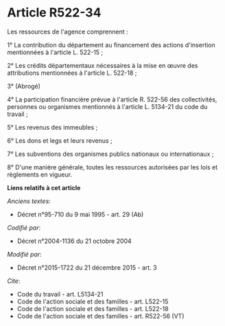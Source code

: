 # Article R522-34

Les ressources de l'agence comprennent : 

1° La contribution du département au financement des actions d'insertion mentionnées à l'article L. 522-15 ; 

2° Les crédits départementaux nécessaires à la mise en œuvre des attributions mentionnées à l'article L. 522-18 ; 

3° (Abrogé)

4° La participation financière prévue à l'article R. 522-56 des collectivités, personnes ou organismes mentionnés à l'article
L. 5134-21 du code du travail ; 

5° Les revenus des immeubles ; 

6° Les dons et legs et leurs revenus ; 

7° Les subventions des organismes publics nationaux ou internationaux ; 

8° D'une manière générale, toutes les ressources autorisées par les lois et règlements en vigueur.

**Liens relatifs à cet article**

_Anciens textes_:

  - Décret n°95-710 du 9 mai 1995 - art. 29 (Ab)

_Codifié par_:

  - Décret n°2004-1136 du 21 octobre 2004

_Modifié par_:

  - Décret n°2015-1722 du 21 décembre 2015 - art. 3

_Cite_:

  - Code du travail - art. L5134-21
  - Code de l'action sociale et des familles - art. L522-15
  - Code de l'action sociale et des familles - art. L522-18
  - Code de l'action sociale et des familles - art. R522-56 (VT)
